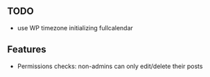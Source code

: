 TODO
---
- use WP timezone initializing fullcalendar

Features
---
- Permissions checks: non-admins can only edit/delete their posts